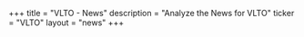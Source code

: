 +++
title = "VLTO - News"
description = "Analyze the News for VLTO"
ticker = "VLTO"
layout = "news"
+++

